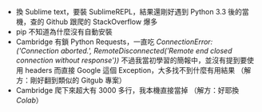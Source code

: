 - 換 Sublime text，要裝 SublimeREPL，結果還剛好遇到 Python 3.3 後的當機，查的 Github 跟爬的 StackOverflow 爆多
- pip 不知道為什麼沒有自動安裝
- Cambridge 有鎖 Python Requests，一直吃 *ConnectionError: ('Connection aborted.', RemoteDisconnected('Remote end closed connection without response'))*
  不過我當初學習的簡報中，並沒有提到要使用 headers
  而直接 Google 這個 Exception，大多找不到什麼有用結果
  （解方：剛好翻到類似的 Gitgub 專案）
- Cambridge 爬下來超大有 3000 多行，我本機直接當掉
  （解方：好耶換 *Colab*）
